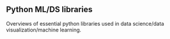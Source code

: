 ## Python ML/DS libraries

Overviews of essential python libraries used in data science/data visualization/machine learning.
